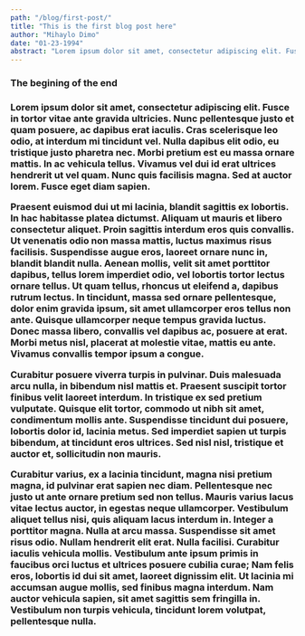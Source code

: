 ```yaml
---
path: "/blog/first-post/"
title: "This is the first blog post here"
author: "Mihaylo Dimo"
date: "01-23-1994"
abstract: "Lorem ipsum dolor sit amet, consectetur adipiscing elit. Fusce in tortor vitae ante gravida ultricies. Nunc pellentesque justo et quam posuere, ac dapibus erat iaculis. Cras scelerisque leo odio, at interdum mi tincidunt."
---
```


<h3>The begining of the end<h3>

Lorem ipsum dolor sit amet, consectetur adipiscing elit. Fusce in tortor vitae ante gravida ultricies. Nunc pellentesque justo et quam posuere, ac dapibus erat iaculis. Cras scelerisque leo odio, at interdum mi tincidunt vel. Nulla dapibus elit odio, eu tristique justo pharetra nec. Morbi pretium est eu massa ornare mattis. In ac vehicula tellus. Vivamus vel dui id erat ultrices hendrerit ut vel quam. Nunc quis facilisis magna. Sed at auctor lorem. Fusce eget diam sapien.

Praesent euismod dui ut mi lacinia, blandit sagittis ex lobortis. In hac habitasse platea dictumst. Aliquam ut mauris et libero consectetur aliquet. Proin sagittis interdum eros quis convallis. Ut venenatis odio non massa mattis, luctus maximus risus facilisis. Suspendisse augue eros, laoreet ornare nunc in, blandit blandit nulla. Aenean mollis, velit sit amet porttitor dapibus, tellus lorem imperdiet odio, vel lobortis tortor lectus ornare tellus. Ut quam tellus, rhoncus ut eleifend a, dapibus rutrum lectus. In tincidunt, massa sed ornare pellentesque, dolor enim gravida ipsum, sit amet ullamcorper eros tellus non ante. Quisque ullamcorper neque tempus gravida luctus. Donec massa libero, convallis vel dapibus ac, posuere at erat. Morbi metus nisl, placerat at molestie vitae, mattis eu ante. Vivamus convallis tempor ipsum a congue.

Curabitur posuere viverra turpis in pulvinar. Duis malesuada arcu nulla, in bibendum nisl mattis et. Praesent suscipit tortor finibus velit laoreet interdum. In tristique ex sed pretium vulputate. Quisque elit tortor, commodo ut nibh sit amet, condimentum mollis ante. Suspendisse tincidunt dui posuere, lobortis dolor id, lacinia metus. Sed imperdiet sapien ut turpis bibendum, at tincidunt eros ultrices. Sed nisl nisl, tristique et auctor et, sollicitudin non mauris.

Curabitur varius, ex a lacinia tincidunt, magna nisi pretium magna, id pulvinar erat sapien nec diam. Pellentesque nec justo ut ante ornare pretium sed non tellus. Mauris varius lacus vitae lectus auctor, in egestas neque ullamcorper. Vestibulum aliquet tellus nisi, quis aliquam lacus interdum in. Integer a porttitor magna. Nulla at arcu massa. Suspendisse sit amet risus odio. Nullam hendrerit elit erat. Nulla facilisi. Curabitur iaculis vehicula mollis. Vestibulum ante ipsum primis in faucibus orci luctus et ultrices posuere cubilia curae; Nam felis eros, lobortis id dui sit amet, laoreet dignissim elit. Ut lacinia mi accumsan augue mollis, sed finibus magna interdum. Nam auctor vehicula sapien, sit amet sagittis sem fringilla in. Vestibulum non turpis vehicula, tincidunt lorem volutpat, pellentesque nulla.